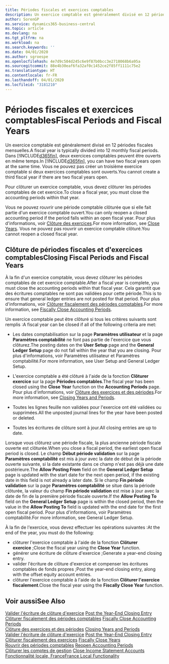 ```yaml
---
title: Périodes fiscales et exercices comptables
description: Un exercice comptable est généralement divisé en 12 périodes fiscales mensuelles. Dans Business Central, deux exercices comptables peuvent être ouverts en même temps.
author: SorenGP
ms.service: dynamics365-business-central
ms.topic: article
ms.devlang: na
ms.tgt_pltfrm: na
ms.workload: na
ms.search.keywords: ''
ms.date: 04/01/2020
ms.author: sgroespe
ms.openlocfilehash: 4e7d9c504d245c6e9f87b0bcc3e2718068b6a95a
ms.sourcegitcommit: 88e4b30eaf6fa32af0c1452ce2f85ff1111c75e2
ms.translationtype: HT
ms.contentlocale: fr-FR
ms.lasthandoff: 04/01/2020
ms.locfileid: "3181210"
---
```

# <a name="fiscal-periods-and-fiscal-years"></a><span data-ttu-id="cdc64-104">Périodes fiscales et exercices comptables</span><span class="sxs-lookup"><span data-stu-id="cdc64-104">Fiscal Periods and Fiscal Years</span></span>
<span data-ttu-id="cdc64-105">Un exercice comptable est généralement divisé en 12 périodes fiscales mensuelles.</span><span class="sxs-lookup"><span data-stu-id="cdc64-105">A fiscal year is typically divided into 12 monthly fiscal periods.</span></span> <span data-ttu-id="cdc64-106">Dans [!INCLUDE[d365fin](../../includes/d365fin_md.md)], deux exercices comptables peuvent être ouverts en même temps.</span><span class="sxs-lookup"><span data-stu-id="cdc64-106">In [!INCLUDE[d365fin](../../includes/d365fin_md.md)], you can have two fiscal years open at the same time.</span></span> <span data-ttu-id="cdc64-107">Vous ne pouvez pas créer un troisième exercice comptable si deux exercices comptables sont ouverts.</span><span class="sxs-lookup"><span data-stu-id="cdc64-107">You cannot create a third fiscal year if there are two fiscal years open.</span></span>  

<span data-ttu-id="cdc64-108">Pour clôturer un exercice comptable, vous devez clôturer les périodes comptables de cet exercice.</span><span class="sxs-lookup"><span data-stu-id="cdc64-108">To close a fiscal year, you must close the accounting periods within that year.</span></span>  

<span data-ttu-id="cdc64-109">Vous ne pouvez rouvrir une période comptable clôturée que si elle fait partie d'un exercice comptable ouvert.</span><span class="sxs-lookup"><span data-stu-id="cdc64-109">You can only reopen a closed accounting period if the period falls within an open fiscal year.</span></span> <span data-ttu-id="cdc64-110">Pour plus d'informations, voir [Clôture des exercices](how-to-close-years.md).</span><span class="sxs-lookup"><span data-stu-id="cdc64-110">For more information, see [Close Years](how-to-close-years.md).</span></span> <span data-ttu-id="cdc64-111">Vous ne pouvez pas rouvrir un exercice comptable clôturé.</span><span class="sxs-lookup"><span data-stu-id="cdc64-111">You cannot reopen a closed fiscal year.</span></span>  

## <a name="closing-fiscal-periods-and-fiscal-years"></a><span data-ttu-id="cdc64-112">Clôture de périodes fiscales et d'exercices comptables</span><span class="sxs-lookup"><span data-stu-id="cdc64-112">Closing Fiscal Periods and Fiscal Years</span></span>  
<span data-ttu-id="cdc64-113">À la fin d'un exercice comptable, vous devez clôturer les périodes comptables de cet exercice comptable.</span><span class="sxs-lookup"><span data-stu-id="cdc64-113">After a fiscal year is complete, you must close the accounting periods within that fiscal year.</span></span> <span data-ttu-id="cdc64-114">Cela garantit que des écritures comptables ne sont pas validées pour cette période.</span><span class="sxs-lookup"><span data-stu-id="cdc64-114">This is to ensure that general ledger entries are not posted for that period.</span></span> <span data-ttu-id="cdc64-115">Pour plus d'informations, voir [Clôturer fiscalement des périodes comptables](how-to-fiscally-close-years.md).</span><span class="sxs-lookup"><span data-stu-id="cdc64-115">For more information, see [Fiscally Close Accounting Periods](how-to-fiscally-close-years.md).</span></span>  

<span data-ttu-id="cdc64-116">Un exercice comptable peut être clôturé si tous les critères suivants sont remplis :</span><span class="sxs-lookup"><span data-stu-id="cdc64-116">A fiscal year can be closed if all of the following criteria are met:</span></span>  

- <span data-ttu-id="cdc64-117">Les dates comptabilisation sur la page **Paramètres utilisateur** et la page **Paramètres comptabilité** ne font pas partie de l'exercice que vous clôturez.</span><span class="sxs-lookup"><span data-stu-id="cdc64-117">The posting dates on the **User Setup** page and the **General Ledger Setup** page do not fall within the year that you are closing.</span></span> <span data-ttu-id="cdc64-118">Pour plus d'informations, voir Paramètres utilisateur et Paramètres comptabilité.</span><span class="sxs-lookup"><span data-stu-id="cdc64-118">For more information, see User Setup and General Ledger Setup.</span></span>  

- <span data-ttu-id="cdc64-119">L'exercice comptable a été clôturé à l'aide de la fonction **Clôturer exercice** sur la page **Périodes comptables**.</span><span class="sxs-lookup"><span data-stu-id="cdc64-119">The fiscal year has been closed using the **Close Year** function on the **Accounting Periods** page.</span></span> <span data-ttu-id="cdc64-120">Pour plus d'informations, voir [Clôture des exercices et des périodes](../../year-close-years-periods.md).</span><span class="sxs-lookup"><span data-stu-id="cdc64-120">For more information, see [Closing Years and Periods](../../year-close-years-periods.md).</span></span>  

- <span data-ttu-id="cdc64-121">Toutes les lignes feuille non validées pour l'exercice ont été validées ou supprimées.</span><span class="sxs-lookup"><span data-stu-id="cdc64-121">All the unposted journal lines for the year have been posted or deleted.</span></span>  

- <span data-ttu-id="cdc64-122">Toutes les écritures de clôture sont à jour.</span><span class="sxs-lookup"><span data-stu-id="cdc64-122">All closing entries are up to date.</span></span>  

<span data-ttu-id="cdc64-123">Lorsque vous clôturez une période fiscale, la plus ancienne période fiscale ouverte est clôturée.</span><span class="sxs-lookup"><span data-stu-id="cdc64-123">When you close a fiscal period, the earliest open fiscal period is closed.</span></span> <span data-ttu-id="cdc64-124">Le champ **Début période validation** sur la page **Paramètres comptabilité** est mis à jour avec la date de début de la période ouverte suivante, si la date existante dans ce champ n'est pas déjà une date postérieure.</span><span class="sxs-lookup"><span data-stu-id="cdc64-124">The **Allow Posting From** field on the **General Ledger Setup** page is updated with the start date for the next open period, if the existing date in this field is not already a later date.</span></span> <span data-ttu-id="cdc64-125">Si le champ **Fin période validation** sur la page **Paramètres comptabilité** se situe dans la période clôturée, la valeur du champ **Fin période validation** est mise à jour avec la date de fin de la première période fiscale ouverte.</span><span class="sxs-lookup"><span data-stu-id="cdc64-125">If the **Allow Posting To** field on the **General Ledger Setup** page is within the closed period, then the value in the **Allow Posting To** field is updated with the end date for the first open fiscal period.</span></span> <span data-ttu-id="cdc64-126">Pour plus d'informations, voir Paramètres comptabilité.</span><span class="sxs-lookup"><span data-stu-id="cdc64-126">For more information, see General Ledger Setup.</span></span>  

<span data-ttu-id="cdc64-127">À la fin de l'exercice, vous devez effectuer les opérations suivantes :</span><span class="sxs-lookup"><span data-stu-id="cdc64-127">At the end of the year, you must do the following:</span></span>  

- <span data-ttu-id="cdc64-128">clôturer l'exercice comptable à l'aide de la fonction **Clôturer exercice** ;</span><span class="sxs-lookup"><span data-stu-id="cdc64-128">Close the fiscal year using the **Close Year** function.</span></span>  
- <span data-ttu-id="cdc64-129">générer une écriture de clôture d'exercice ;</span><span class="sxs-lookup"><span data-stu-id="cdc64-129">Generate a year-end closing entry.</span></span>  
- <span data-ttu-id="cdc64-130">valider l'écriture de clôture d'exercice et compenser les écritures comptables de fonds propres ;</span><span class="sxs-lookup"><span data-stu-id="cdc64-130">Post the year-end closing entry, along with the offset equity account entries.</span></span>  
- <span data-ttu-id="cdc64-131">clôturer l'exercice comptable à l'aide de la fonction **Clôturer l'exercice fiscalement**.</span><span class="sxs-lookup"><span data-stu-id="cdc64-131">Close the fiscal year using the **Fiscally Close Year** function.</span></span>  

## <a name="see-also"></a><span data-ttu-id="cdc64-132">Voir aussi</span><span class="sxs-lookup"><span data-stu-id="cdc64-132">See Also</span></span>  
 <span data-ttu-id="cdc64-133">[Valider l'écriture de clôture d'exercice](how-to-post-the-year-end-closing-entry.md) </span><span class="sxs-lookup"><span data-stu-id="cdc64-133">[Post the Year-End Closing Entry](how-to-post-the-year-end-closing-entry.md) </span></span>  
 <span data-ttu-id="cdc64-134">[Clôturer fiscalement des périodes comptables](how-to-fiscally-close-accounting-periods.md) </span><span class="sxs-lookup"><span data-stu-id="cdc64-134">[Fiscally Close Accounting Periods](how-to-fiscally-close-accounting-periods.md) </span></span>  
 <span data-ttu-id="cdc64-135">[Clôture des exercices et des périodes](../../year-close-years-periods.md) </span><span class="sxs-lookup"><span data-stu-id="cdc64-135">[Closing Years and Periods](../../year-close-years-periods.md) </span></span>  
 <span data-ttu-id="cdc64-136">[Valider l'écriture de clôture d'exercice](how-to-post-the-year-end-closing-entry.md) </span><span class="sxs-lookup"><span data-stu-id="cdc64-136">[Post the Year-End Closing Entry](how-to-post-the-year-end-closing-entry.md) </span></span>  
 <span data-ttu-id="cdc64-137">[Clôturer fiscalement des exercices](how-to-fiscally-close-years.md) </span><span class="sxs-lookup"><span data-stu-id="cdc64-137">[Fiscally Close Years](how-to-fiscally-close-years.md) </span></span>  
 <span data-ttu-id="cdc64-138">[Rouvrir des périodes comptables](how-to-reopen-accounting-periods.md) </span><span class="sxs-lookup"><span data-stu-id="cdc64-138">[Reopen Accounting Periods](how-to-reopen-accounting-periods.md) </span></span>  
 <span data-ttu-id="cdc64-139">[Clôturer les comptes de gestion](how-to-close-income-statement-accounts.md) </span><span class="sxs-lookup"><span data-stu-id="cdc64-139">[Close Income Statement Accounts](how-to-close-income-statement-accounts.md) </span></span>  
 [<span data-ttu-id="cdc64-140">Fonctionnalité locale, France</span><span class="sxs-lookup"><span data-stu-id="cdc64-140">France Local Functionality</span></span>](france-local-functionality.md)
